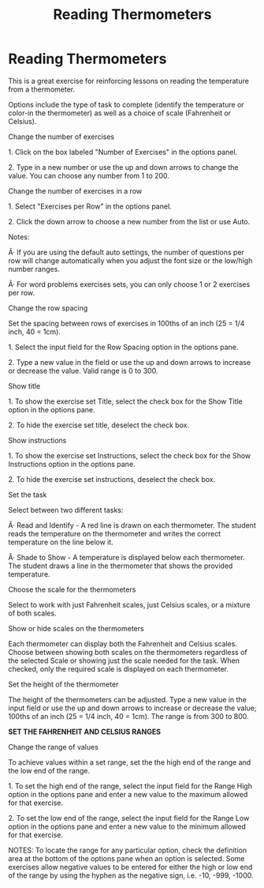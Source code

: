 ﻿---
title: Reading Thermometers
category: reference
---

# Reading Thermometers

This is a great exercise for reinforcing lessons on reading the temperature from a thermometer.

Options include the type of task to complete (identify the temperature or color-in the thermometer) as well as a choice of scale (Fahrenheit or Celsius).

Change the number of exercises

1\. Click on the box labeled "Number of Exercises" in the options panel.

2\. Type in a new number or use the up and down arrows to change the value. You can choose any number from 1 to 200.

Change the number of exercises in a row

1\. Select "Exercises per Row" in the options panel.

2\. Click the down arrow to choose a new number from the list or use Auto.

Notes:

Â· If you are using the default auto settings, the number of questions per row will change automatically when you adjust the font size or the low/high number ranges.

Â· For word problems exercises sets, you can only choose 1 or 2 exercises per row.

Change the row spacing

Set the spacing between rows of exercises in 100ths of an inch (25 = 1/4 inch, 40 = 1cm).

1\. Select the input field for the Row Spacing option in the options pane.

2\. Type a new value in the field or use the up and down arrows to increase or decrease the value. Valid range is 0 to 300.

Show title

1\. To show the exercise set Title, select the check box for the Show Title option in the options pane.

2\. To hide the exercise set title, deselect the check box.

Show instructions

1\. To show the exercise set Instructions, select the check box for the Show Instructions option in the options pane.

2\. To hide the exercise set instructions, deselect the check box.

Set the task

Select between two different tasks:

Â· Read and Identify - A red line is drawn on each thermometer. The student reads the temperature on the thermometer and writes the correct temperature on the line below it.

Â· Shade to Show - A temperature is displayed below each thermometer. The student draws a line in the thermometer that shows the provided temperature.

Choose the scale for the thermometers

Select to work with just Fahrenheit scales, just Celsius scales, or a mixture of both scales.

Show or hide scales on the thermometers

Each thermometer can display both the Fahrenheit and Celsius scales. Choose between showing both scales on the thermometers regardless of the selected Scale or showing just the scale needed for the task. When checked, only the required scale is displayed on each thermometer.

Set the height of the thermometer

The height of the thermometers can be adjusted. Type a new value in the input field or use the up and down arrows to increase or decrease the value; 100ths of an inch (25 = 1/4 inch, 40 = 1cm). The range is from 300 to 800.

**SET THE FAHRENHEIT AND CELSIUS RANGES**

Change the range of values

To achieve values within a set range, set the the high end of the range and the low end of the range.

1\. To set the high end of the range, select the input field for the Range High option in the options pane and enter a new value to the maximum allowed for that exercise.

2\. To set the low end of the range, select the input field for the Range Low option in the options pane and enter a new value to the minimum allowed for that exercise.

NOTES: To locate the range for any particular option, check the definition area at the bottom of the options pane when an option is selected. Some exercises allow negative values to be entered for either the high or low end of the range by using the hyphen as the negative sign, i.e. -10, -999, -1000.
